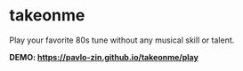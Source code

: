 # takeonme

Play your favorite 80s tune without any musical skill or talent.

<b>DEMO: https://pavlo-zin.github.io/takeonme/play</b>
